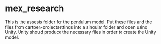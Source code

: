 # mex_research
This is the assests folder for the pendulum model. Put these files and the files from cartpen-projectsettings into a singular folder and open using Unity. Unity should produce the necessary files in order to create the Unity model.
